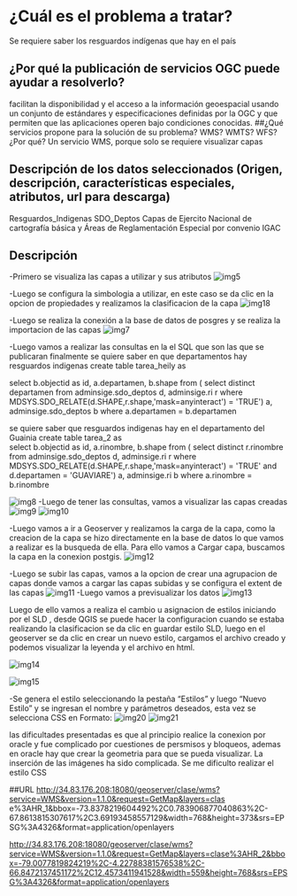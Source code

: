 # ¿Cuál es el problema a tratar?
Se requiere saber los resguardos indígenas que hay en el país
## ¿Por qué la publicación de servicios OGC puede ayudar a resolverlo?
facilitan la disponibilidad y el acceso a la información geoespacial usando un conjunto de estándares y especificaciones definidas por la OGC y que permiten que las aplicaciones operen bajo condiciones conocidas.
##¿Qué servicios propone para la solución de su problema? WMS? WMTS? WFS? ¿Por qué?
Un servicio WMS, porque solo se requiere visualizar capas
## Descripción de los datos seleccionados (Origen, descripción, características especiales, atributos, url para descarga)
Resguardos_Indigenas
SDO_Deptos
Capas de Ejercito Nacional de cartografía básica y Áreas de Reglamentación Especial por convenio IGAC

## Descripción
-Primero se visualiza las capas a utilizar y sus atributos
![img5](Imagenes/4.png)

-Luego se configura la  simbologia a utilizar, en este caso se da clic en la opcion de propiedades y realizamos la clasificacion de la capa
![img18](Imagenes/1.1.PNG)

-Luego  se realiza la conexión a la base de datos  de posgres y se realiza la importacion de las capas
![img7](Imagenes/ConexionBD.PNG)

-Luego vamos a realizar las consultas en la el SQL que son las que se publicaran finalmente 
 se quiere saber en que departamentos hay resguardos indigenas
 create table tarea_heily as

select b.objectid as id,
a.departamen, b.shape
from (
select distinct departamen
from adminsige.sdo_deptos d,
adminsige.ri r
where MDSYS.SDO_RELATE(d.SHAPE,r.shape,'mask=anyinteract') = 'TRUE') a,
adminsige.sdo_deptos b
where a.departamen = b.departamen
 
 se quiere saber que resguardos indigenas hay en el departamento del Guainia 
 create table tarea_2 as            
select b.objectid as id,
a.rinombre, b.shape
from (
select distinct r.rinombre
from adminsige.sdo_deptos d,
adminsige.ri r
where MDSYS.SDO_RELATE(d.SHAPE,r.shape,'mask=anyinteract') = 'TRUE'
and d.departamen = 'GUAVIARE') a,
adminsige.ri b
where a.rinombre = b.rinombre

![img8](Imagenes/3.png)
-Luego de tener las consultas, vamos a visualizar las capas creadas
![img9](Imagenes/5.png)
![img10](Imagenes/6.png)

-Luego vamos a ir a Geoserver y realizamos la carga de la capa, como la creacion de la capa se hizo directamente en la base de datos lo que vamos a realizar es la busqueda de ella. Para ello vamos a Cargar capa, buscamos la capa en la conexion postgis.
![img12](Imagenes/publicaciongeo.PNG)

-Luego se subir las capas, vamos a la opcion de crear una agrupacion de capas donde  vamos a cargar las capas subidas y se configura el extent de las capas
![img11](Imagenes/grupocapas.png)
-Luego vamos a previsualizar los datos
![img13](Imagenes/prev.PNG)

Luego de ello vamos a realiza el cambio u asignacion de estilos iniciando por el SLD , desde QGIS se puede  hacer la configuracion cuando se estaba realizando la clasificacion se da clic en guardar estilo  SLD, luego en el geoserver se da clic en crear un nuevo estilo, cargamos el archivo creado y podemos visualizar la leyenda y el archivo en html.

![img14](Imagenes/EstiloSLD.PNG)

![img15](Imagenes/estiloSLD1.PNG)

-Se genera el estilo seleccionando la pestaña “Estilos” y luego “Nuevo Estilo” y se ingresan el nombre y parámetros deseados, esta vez se selecciona CSS en Formato:
![img20](Imagenes/css.PNG)
![img21](Imagenes/error.png)

las dificultades presentadas es que al principio realice la conexion por oracle y fue complicado por cuestiones de persmisos y bloqueos, ademas en oracle hay que crear la geometria para que se pueda visualizar. La inserción de las imágenes ha sido complicada. Se me dificulto realizar el estilo CSS

##URL
http://34.83.176.208:18080/geoserver/clase/wms?service=WMS&version=1.1.0&request=GetMap&layers=clas
e%3AHR_1&bbox=-73.8378219604492%2C0.783906877040863%2C-67.8613815307617%2C3.69193458557129&width=768&height=373&srs=EPSG%3A4326&format=application/openlayers

http://34.83.176.208:18080/geoserver/clase/wms?service=WMS&version=1.1.0&request=GetMap&layers=clase%3AHR_2&bbox=-79.0077819824219%2C-4.22788381576538%2C-66.8472137451172%2C12.4573411941528&width=559&height=768&srs=EPSG%3A4326&format=application/openlayers




